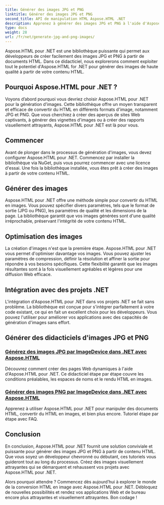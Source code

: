 ```yaml
---
title: Générer des images JPG et PNG
linktitle: Générer des images JPG et PNG
second_title: API de manipulation HTML Aspose.HTML .NET
description: Apprenez à générer des images JPG et PNG à l'aide d'Aspose.HTML pour .NET avec nos didacticiels. Créez des graphismes époustouflants sans effort.
type: docs
weight: 28
url: /fr/net/generate-jpg-and-png-images/
---
```

 
Aspose.HTML pour .NET est une bibliothèque puissante qui permet aux développeurs de créer facilement des images JPG et PNG à partir de documents HTML. Dans ce didacticiel, nous explorerons comment exploiter tout le potentiel d'Aspose.HTML for .NET pour générer des images de haute qualité à partir de votre contenu HTML.

## Pourquoi Aspose.HTML pour .NET ?

Voyons d’abord pourquoi vous devriez choisir Aspose.HTML pour .NET pour la génération d’images. Cette bibliothèque offre un moyen transparent et efficace de convertir du HTML en différents formats d'image, notamment JPG et PNG. Que vous cherchiez à créer des aperçus de sites Web captivants, à générer des vignettes d'images ou à créer des rapports visuellement attrayants, Aspose.HTML pour .NET est là pour vous.

## Commencer

Avant de plonger dans le processus de génération d'images, vous devez configurer Aspose.HTML pour .NET. Commencez par installer la bibliothèque via NuGet, puis vous pourrez commencer avec une licence d'essai. Une fois la bibliothèque installée, vous êtes prêt à créer des images à partir de votre contenu HTML.

## Générer des images

Aspose.HTML pour .NET offre une méthode simple pour convertir du HTML en images. Vous pouvez spécifier divers paramètres, tels que le format de sortie (JPG ou PNG), les paramètres de qualité et les dimensions de la page. La bibliothèque garantit que vos images générées sont d'une qualité irréprochable, préservant l'intégrité de votre contenu HTML.

## Optimisation des images

La création d'images n'est que la première étape. Aspose.HTML pour .NET vous permet d'optimiser davantage vos images. Vous pouvez ajuster les paramètres de compression, définir la résolution et affiner la sortie pour répondre à vos besoins spécifiques. Cette flexibilité garantit que les images résultantes sont à la fois visuellement agréables et légères pour une diffusion Web efficace.

## Intégration avec des projets .NET

L'intégration d'Aspose.HTML pour .NET dans vos projets .NET se fait sans problème. La bibliothèque est conçue pour s'intégrer parfaitement à votre code existant, ce qui en fait un excellent choix pour les développeurs. Vous pouvez l'utiliser pour améliorer vos applications avec des capacités de génération d'images sans effort.

## Générer des didacticiels d'images JPG et PNG
### [Générez des images JPG par ImageDevice dans .NET avec Aspose.HTML](./generate-jpg-images-by-imagedevice/)
Découvrez comment créer des pages Web dynamiques à l'aide d'Aspose.HTML pour .NET. Ce didacticiel étape par étape couvre les conditions préalables, les espaces de noms et le rendu HTML en images.
### [Générer des images PNG par ImageDevice dans .NET avec Aspose.HTML](./generate-png-images-by-imagedevice/)
Apprenez à utiliser Aspose.HTML pour .NET pour manipuler des documents HTML, convertir du HTML en images, et bien plus encore. Tutoriel étape par étape avec FAQ.

## Conclusion

En conclusion, Aspose.HTML pour .NET fournit une solution conviviale et puissante pour générer des images JPG et PNG à partir de contenu HTML. Que vous soyez un développeur chevronné ou débutant, ces tutoriels vous guideront tout au long du processus. Créez des images visuellement attrayantes qui se démarquent et rehaussent vos projets avec Aspose.HTML pour .NET.

Alors pourquoi attendre ? Commencez dès aujourd’hui à explorer le monde de la conversion HTML en image avec Aspose.HTML pour .NET. Débloquez de nouvelles possibilités et rendez vos applications Web et de bureau encore plus attrayantes et visuellement attrayantes. Bon codage !